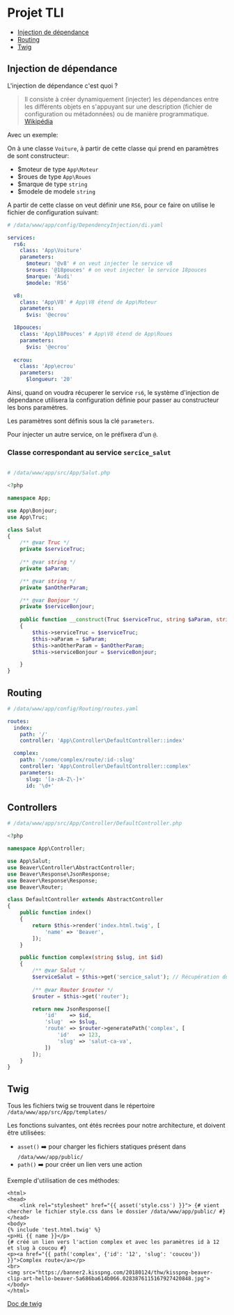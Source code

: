 # Projet TLI

* [Injection de dépendance](https://github.com/bref-n-m/tli/blob/develop/README.md#injection-de-d%C3%A9pendance)
* [Routing](https://github.com/bref-n-m/tli/blob/develop/README.md#routing)
* [Twig](https://github.com/bref-n-m/tli/blob/develop/README.md#twig)

## Injection de dépendance
L'injection de dépendance c'est quoi ?

> Il consiste à créer dynamiquement (injecter) les dépendances entre les différents objets en s'appuyant sur une description (fichier de configuration ou métadonnées) ou de manière programmatique.
[Wikipédia](https://fr.wikipedia.org/wiki/Injection_de_d%C3%A9pendances)

Avec un exemple:

On à une classe `Voiture`, à partir de cette classe qui prend en paramètres de sont constructeur:
* $moteur de type `App\Moteur`
* $roues de type `App\Roues`
* $marque de type `string`
* $modele de modele `string`

A partir de cette classe on veut définir une `RS6`, pour ce faire on utilise le fichier de configuration suivant:

```yaml
# /data/www/app/config/DependencyInjection/di.yaml

services:
  rs6:
    class: 'App\Voiture'
    parameters:
      $moteur: '@v8' # on veut injecter le service v8
      $roues: '@18pouces' # on veut injecter le service 18pouces
      $marque: 'Audi'
      $modele: 'RS6'

  v8:
    class: 'App\V8' # App\V8 étend de App\Moteur
    parameters:
      $vis: '@ecrou'

  18pouces:
    class: 'App\18Pouces' # App\V8 étend de App\Roues
    parameters:
      $vis: '@ecrou'
      
  ecrou:
    class: 'App\ecrou'
    parameters:
      $longueur: '20'
```

Ainsi, quand on voudra récuperer le service `rs6`, le système d'injection de dépendance utilisera la configuration définie pour passer au constructeur les bons paramètres.

Les paramètres sont définis sous la clé `parameters`.

Pour injecter un autre service, on le préfixera d'un `@`.

### Classe correspondant au service `sercice_salut`
```php

# /data/www/app/src/App/Salut.php

<?php

namespace App;

use App\Bonjour;
use App\Truc;

class Salut
{
    /** @var Truc */
    private $serviceTruc;
    
    /** @var string */
    private $aParam;

    /** @var string */
    private $anOtherParam;

    /** @var Bonjour */
    private $serviceBonjour;
    
    public function __construct(Truc $serviceTruc, string $aParam, string $anOtherParam, Bonjour $serviceBonjour)
    {
        $this->serviceTruc = $serviceTruc;
        $this->aParam = $aParam;
        $this->anOtherParam = $anOtherParam;
        $this->serviceBonjour = $serviceBonjour;

    }
}
```

## Routing
```yaml
# /data/www/app/config/Routing/routes.yaml

routes:
  index:
    path: '/'
    controller: 'App\Controller\DefaultController::index'

  complex:
    path: '/some/complex/route/:id-:slug'
    controller: 'App\Controller\DefaultController::complex'
    parameters:
      slug: '[a-zA-Z\-]+'
      id: '\d+'
```

## Controllers
```php
# /data/www/app/src/App/Controller/DefaultController.php

<?php

namespace App\Controller;

use App\Salut;
use Beaver\Controller\AbstractController;
use Beaver\Response\JsonResponse;
use Beaver\Response\Response;
use Beaver\Router;

class DefaultController extends AbstractController
{
    public function index()
    {
        return $this->render('index.html.twig', [
            'name' => 'Beaver',
        ]);
    }

    public function complex(string $slug, int $id)
    {
        /** @var Salut */
        $serviceSalut = $this->get('sercice_salut'); // Récupération du service 'service_salut'
        
        /** @var Router $router */
        $router = $this->get('router');

        return new JsonResponse([
            'id'    => $id,
            'slug'  => $slug,
            'route' => $router->generatePath('complex', [
                'id'   => 123,
                'slug' => 'salut-ca-va',
            ])
        ]);
    }
}
```

## Twig
Tous les fichiers twig se trouvent dans le répertoire `/data/www/app/src/App/templates/`

Les fonctions suivantes, ont étés recrées pour notre architecture, et doivent être utilisées:
* `asset()` :arrow_right: pour charger les fichiers statiques présent dans `/data/www/app/public/`
* `path()` :arrow_right: pour créer un lien vers une action

Exemple d'utilisation de ces méthodes:
``` twig
<html>
<head>
    <link rel="stylesheet" href="{{ asset('style.css') }}"> {# vient chercher le fichier style.css dans le dossier /data/www/app/public/ #}
</head>
<body>
{% include 'test.html.twig' %}
<p>Hi {{ name }}</p>
{# créé un lien vers l'action complex et avec les paramètres id à 12 et slug à coucou #}
<p><a href="{{ path('complex', {'id': '12', 'slug': 'coucou'}) }}">Complex route</a></p> 
<br>
<img src="https://banner2.kisspng.com/20180124/thw/kisspng-beaver-clip-art-hello-beaver-5a686ba614b066.0283876115167927420848.jpg">
</body>
</html>
```

[Doc de twig](https://twig.symfony.com/doc/2.x/)

